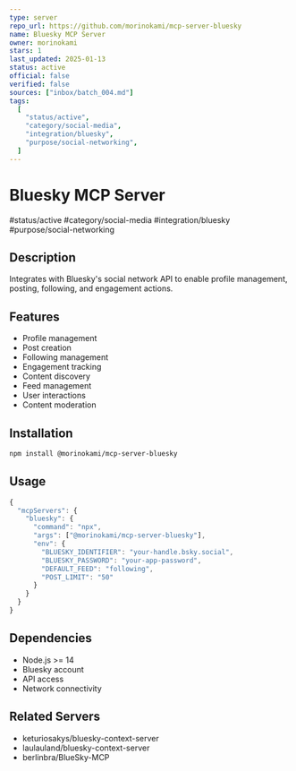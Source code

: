```yaml
---
type: server
repo_url: https://github.com/morinokami/mcp-server-bluesky
name: Bluesky MCP Server
owner: morinokami
stars: 1
last_updated: 2025-01-13
status: active
official: false
verified: false
sources: ["inbox/batch_004.md"]
tags:
  [
    "status/active",
    "category/social-media",
    "integration/bluesky",
    "purpose/social-networking",
  ]
---
```


# Bluesky MCP Server

#status/active #category/social-media #integration/bluesky #purpose/social-networking

## Description

Integrates with Bluesky's social network API to enable profile management, posting, following, and engagement actions.

## Features

- Profile management
- Post creation
- Following management
- Engagement tracking
- Content discovery
- Feed management
- User interactions
- Content moderation

## Installation

```bash
npm install @morinokami/mcp-server-bluesky
```

## Usage

```javascript
{
  "mcpServers": {
    "bluesky": {
      "command": "npx",
      "args": ["@morinokami/mcp-server-bluesky"],
      "env": {
        "BLUESKY_IDENTIFIER": "your-handle.bsky.social",
        "BLUESKY_PASSWORD": "your-app-password",
        "DEFAULT_FEED": "following",
        "POST_LIMIT": "50"
      }
    }
  }
}
```

## Dependencies

- Node.js >= 14
- Bluesky account
- API access
- Network connectivity

## Related Servers

- keturiosakys/bluesky-context-server
- laulauland/bluesky-context-server
- berlinbra/BlueSky-MCP
